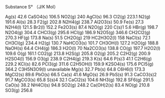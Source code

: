 Substance	S° （J/K Mol）
	
Ag(s)	42.6
CaSO4(s)	106.5
NO2(g)	240
AgCl(s)	96.3
Cl2(g)	223.1
N2(g)	191.6
Al(s)	28.3
F2(g)	202.8
N2H4(g)	238.7
Al2O3(s)	50.9
Fe(s)	27.3
N2H4(l)	121.5
Br2(l)	152.2
Fe2O3(s)	87.4
N2O(g)	220
C(s)1	5.6
HBr(g)	198.7
N2O4(g)	304.4
CHCl3(g)	295.6
HCl(g)	186.9
N2O5(g)	346.6
CH2Cl2(g)	270.3
HF(g)	173.8
Na(s)	51.5
CH2O(g)	219
HC2H3O2(l)	158
NaCl(s)	72.1
CH3Cl(g)	234.4
H2(g)	130.7
NaHCO3(s)	101.7
CH3OH(l)	127.2
H2O(g)	188.8
NaOH(s)	64.4
CH4(g)	186.3
H2O(l)	70
Na2CO3(s)	138.8
CO(g)	197.7
H2O2(l)	109.6
O(g)	161.1
CO2(g)	213.8
H2S(g)	205.8
O2(g)	205.2
C2H2(g)	200.9
H2SO4(l)	156.9
O3(g)	238.9
C2H4(g)	219.3
K(s)	64.6
P(s)3	41.1
C2H6(g)	229.2
KCl(s)	82.6
PCl3(g)	311.6
C2H5OH(l)	159.9
K2SO4(s)	175.6
PCl5(g)	364.2
C3H5N3O9(l)	unavailable
Mg(s)	32.7
Pb(s)	64.8
C6H6(l)	173.3
MgCl2(s)	89.6
PbO(s)	66.5
Ca(s)	41.6
MgO(s)	26.9
PbS(s)	91.3
CaCO3(s)2	91.7
MgCO3(s)	65.8
S(s)4	32.1
CaCl2(s)	104.6
NH3(g)	192.8
SF6(g)	291.5
CaO(s)	38.2
NH4Cl(s)	94.8
SO2(g)	248.2
Ca(OH)2(s)	83.4
NO(g)	210.8
SO3(g)	256.8
